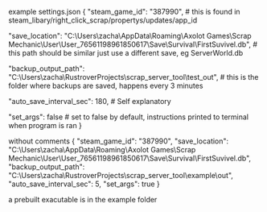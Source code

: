 example settings.json
  {
  "steam_game_id": "387990", # this is found in steam_libary/right_click_scrap/propertys/updates/app_id

  "save_location": "C:\\Users\\zacha\\AppData\\Roaming\\Axolot Games\\Scrap Mechanic\\User\\User_76561198961850617\\Save\\Survival\\FirstSuvivel.db",
        # this path should be similar just use a different save, eg ServerWorld.db

  "backup_output_path": "C:\\Users\\zacha\\RustroverProjects\\scrap_server_tool\\test_out", # this is the folder where backups are saved, happens every 3 minutes

  "auto_save_interval_sec": 180, # Self explanatory

  "set_args": false # set to false by default, instructions printed to terminal when program is ran
  }

without comments 
  {
    "steam_game_id": "387990",
    "save_location": "C:\\Users\\zacha\\AppData\\Roaming\\Axolot Games\\Scrap Mechanic\\User\\User_76561198961850617\\Save\\Survival\\FirstSuvivel.db",
    "backup_output_path": "C:\\Users\\zacha\\RustroverProjects\\scrap_server_tool\\example\\out",
    "auto_save_interval_sec": 5,
    "set_args": true
  }

a prebuilt exacutable is in the example folder 
